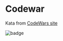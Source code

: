 # Codewar

Kata from [CodeWars site](https://www.codewars.com)


![badge](https://www.codewars.com/users/raoul2000/badges/large)

